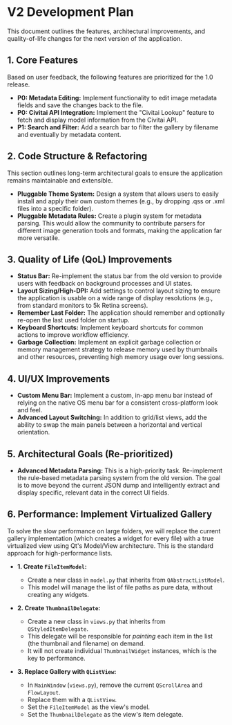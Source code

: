 # V2 Development Plan

This document outlines the features, architectural improvements, and quality-of-life changes for the next version of the application.

## 1. Core Features

Based on user feedback, the following features are prioritized for the 1.0 release.

-   **P0: Metadata Editing:** Implement functionality to edit image metadata fields and save the changes back to the file.
-   **P0: Civitai API Integration:** Implement the "Civitai Lookup" feature to fetch and display model information from the Civitai API.
-   **P1: Search and Filter:** Add a search bar to filter the gallery by filename and eventually by metadata content.

## 2. Code Structure & Refactoring

This section outlines long-term architectural goals to ensure the application remains maintainable and extensible.

-   **Pluggable Theme System:** Design a system that allows users to easily install and apply their own custom themes (e.g., by dropping .qss or .xml files into a specific folder).
-   **Pluggable Metadata Rules:** Create a plugin system for metadata parsing. This would allow the community to contribute parsers for different image generation tools and formats, making the application far more versatile.

## 3. Quality of Life (QoL) Improvements

-   **Status Bar:** Re-implement the status bar from the old version to provide users with feedback on background processes and UI states.
-   **Layout Sizing/High-DPI:** Add settings to control layout sizing to ensure the application is usable on a wide range of display resolutions (e.g., from standard monitors to 5k Retina screens).
-   **Remember Last Folder:** The application should remember and optionally re-open the last used folder on startup.
-   **Keyboard Shortcuts:** Implement keyboard shortcuts for common actions to improve workflow efficiency.
-   **Garbage Collection:** Implement an explicit garbage collection or memory management strategy to release memory used by thumbnails and other resources, preventing high memory usage over long sessions.

## 4. UI/UX Improvements

-   **Custom Menu Bar:** Implement a custom, in-app menu bar instead of relying on the native OS menu bar for a consistent cross-platform look and feel.
-   **Advanced Layout Switching:** In addition to grid/list views, add the ability to swap the main panels between a horizontal and vertical orientation.

## 5. Architectural Goals (Re-prioritized)

-   **Advanced Metadata Parsing:** This is a high-priority task. Re-implement the rule-based metadata parsing system from the old version. The goal is to move beyond the current JSON dump and intelligently extract and display specific, relevant data in the correct UI fields.

## 6. Performance: Implement Virtualized Gallery

To solve the slow performance on large folders, we will replace the current gallery implementation (which creates a widget for every file) with a true virtualized view using Qt's Model/View architecture. This is the standard approach for high-performance lists.

-   **1. Create `FileItemModel`:**
    -   Create a new class in `model.py` that inherits from `QAbstractListModel`.
    -   This model will manage the list of file paths as pure data, without creating any widgets.

-   **2. Create `ThumbnailDelegate`:**
    -   Create a new class in `views.py` that inherits from `QStyledItemDelegate`.
    -   This delegate will be responsible for *painting* each item in the list (the thumbnail and filename) on demand.
    -   It will not create individual `ThumbnailWidget` instances, which is the key to performance.

-   **3. Replace Gallery with `QListView`:**
    -   In `MainWindow` (`views.py`), remove the current `QScrollArea` and `FlowLayout`.
    -   Replace them with a `QListView`.
    -   Set the `FileItemModel` as the view's model.
    -   Set the `ThumbnailDelegate` as the view's item delegate.
